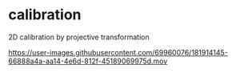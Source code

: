 # calibration

2D calibration by projective transformation

https://user-images.githubusercontent.com/69960076/181914145-66888a4a-aa14-4e6d-812f-45189069975d.mov

